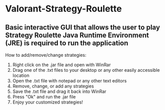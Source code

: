 # Valorant-Strategy-Roulette
Basic interactive GUI that allows the user to play Strategy Roulette
Java Runtime Environment (JRE) is required to run the application
----------------------------------------------------------------------------------------
How to add/remove/change strategies:

1. Right click on the .jar file and open with WinRar
2. Drag one of the .txt files to your desktop or any other easily accessible location
3. Open the .txt file with notepad or any other text editors
4. Remove, change, or add any strategies
5. Save the .txt file and drag it back into WinRar
6. Press "Ok" and run the .jar file
7. Enjoy your customized strategies!
